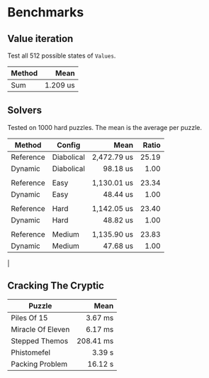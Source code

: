 # Benchmarks

## Value iteration
Test all 512 possible states of `Values`.

| Method | Mean     |
|------- |---------:|
| Sum    | 1.209 us |

## Solvers
Tested on 1000 hard puzzles. The mean is the average per puzzle.

| Method    | Config     | Mean        | Ratio |
|---------- |----------- |------------:|------:|
| Reference | Diabolical | 2,472.79 us | 25.19 |
| Dynamic   | Diabolical |    98.18 us |  1.00 |
|           |            |             |       |
| Reference | Easy       | 1,130.01 us | 23.34 |
| Dynamic   | Easy       |    48.44 us |  1.00 |
|           |            |             |       |
| Reference | Hard       | 1,142.05 us | 23.40 |
| Dynamic   | Hard       |    48.82 us |  1.00 |
|           |            |             |       |
| Reference | Medium     | 1,135.90 us | 23.83 |
| Dynamic   | Medium     |    47.68 us |  1.00 |
| 

## Cracking The Cryptic
| Puzzle            | Mean         |
|------------------ |-------------:|
| Piles Of 15       |      3.67 ms |
| Miracle Of Eleven |      6.17 ms |
| Stepped Themos    |    208.41 ms |
| Phistomefel       |      3.39 s  |
| Packing Problem   |     16.12 s  |
